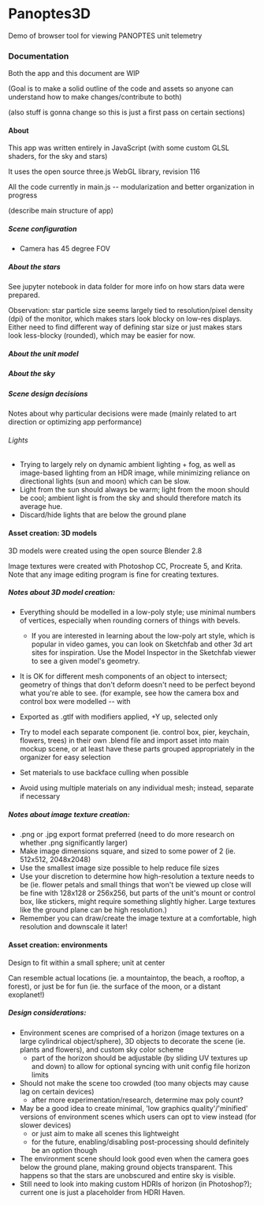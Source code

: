 # Panoptes3D
Demo of browser tool for viewing PANOPTES unit telemetry

### Documentation

Both the app and this document are WIP

(Goal is to make a solid outline of the code and assets so anyone can understand how to make changes/contribute to both)

(also stuff is gonna change so this is just a first pass on certain sections)

#### About

This app was written entirely in JavaScript (with some custom GLSL shaders, for the sky and stars)

It uses the open source three.js WebGL library, revision 116

All the code currently in main.js -- modularization and better organization in progress

(describe main structure of app)

##### Scene configuration

- Camera has 45 degree FOV

##### About the stars

See jupyter notebook in data folder for more info on how stars data were prepared.

Observation: star particle size seems largely tied to resolution/pixel density (dpi) of the monitor, which makes stars look blocky on low-res displays. Either need to find different way of defining star size or just makes stars look less-blocky (rounded), which may be easier for now.

##### About the unit model

##### About the sky

##### Scene design decisions

Notes about why particular decisions were made (mainly related to art direction or optimizing app performance)

###### Lights

- Trying to largely rely on dynamic ambient lighting + fog, as well as image-based lighting from an HDR image, while minimizing reliance on directional lights (sun and moon) which can be slow.
- Light from the sun should always be warm; light from the moon should be cool; ambient light is from the sky and should therefore match its average hue.
- Discard/hide lights that are below the ground plane

#### Asset creation: 3D models

3D models were created using the open source Blender 2.8

Image textures were created with Photoshop CC, Procreate 5, and Krita. Note that any image editing program is fine for creating textures.

##### Notes about 3D model creation:

- Everything should be modelled in a low-poly style; use minimal numbers of vertices, especially when rounding corners of things with bevels.
  - If you are interested in learning about the low-poly art style, which is popular in video games, you can look on Sketchfab and other 3d art sites for inspiration. Use the Model Inspector in the Sketchfab viewer to see a given model's geometry.
- It is OK for different mesh components of an object to intersect; geometry of things that don't deform doesn't need to be perfect beyond what you're able to see. (for example, see how the camera box and control box were modelled -- with 
- Exported as .gtlf with modifiers applied, +Y up, selected only
- Try to model each separate component (ie. control box, pier, keychain, flowers, trees) in their own .blend file and import asset into main mockup scene, or at least have these parts grouped appropriately in the organizer for easy selection

- Set materials to use backface culling when possible
- Avoid using multiple materials on any individual mesh; instead, separate if necessary

##### Notes about image texture creation:

- .png or .jpg export format preferred (need to do more research on whether .png significantly larger)
- Make image dimensions square, and sized to some power of 2 (ie. 512x512, 2048x2048)
- Use the smallest image size possible to help reduce file sizes
- Use your discretion to determine how high-resolution a texture needs to be (ie. flower petals and small things that won't be viewed up close will be fine with 128x128 or 256x256, but parts of the unit's mount or control box, like stickers, might require something slightly higher. Large textures like the ground plane can be high resolution.)
- Remember you can draw/create the image texture at a comfortable, high resolution and downscale it later!

#### Asset creation: environments

Design to fit within a small sphere; unit at center

Can resemble actual locations (ie. a mountaintop, the beach, a rooftop, a forest), or just be for fun (ie. the surface of the moon, or a distant exoplanet!)

##### Design considerations:

- Environment scenes are comprised of a horizon (image textures on a large cylindrical object/sphere), 3D objects to decorate the scene (ie. plants and flowers), and custom sky color scheme
  - part of the horizon should be adjustable (by sliding UV textures up and down) to allow for optional syncing with unit config file horizon limits
- Should not make the scene too crowded (too many objects may cause lag on certain devices)
  - after more experimentation/research, determine max poly count?
- May be a good idea to create minimal, 'low graphics quality'/'minified' versions of environment scenes which users can opt to view instead (for slower devices)
  - or just aim to make all scenes this lightweight
  - for the future, enabling/disabling post-processing should definitely be an option though
- The environment scene should look good even when the camera goes below the ground plane, making ground objects transparent. This happens so that the stars are unobscured and entire sky is visible.
- Still need to look into making custom HDRIs of horizon (in Photoshop?); current one is just a placeholder from HDRI Haven.


